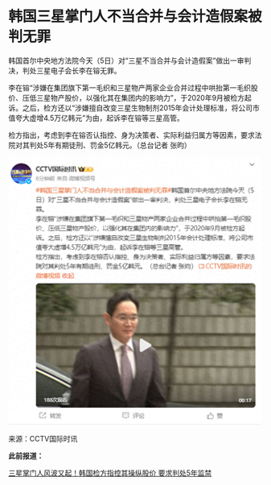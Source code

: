 # 韩国三星掌门人不当合并与会计造假案被判无罪

韩国首尔中央地方法院今天（5日）对“三星不当合并与会计造假案”做出一审判决，判处三星电子会长李在镕无罪。

李在镕“涉嫌在集团旗下第一毛织和三星物产两家企业合并过程中哄抬第一毛织股价、压低三星物产股价，以强化其在集团内的影响力”，于2020年9月被检方起诉。之后，检方还以“涉嫌擅自改变三星生物制剂2015年会计处理标准，将公司市值夸大虚增4.5万亿韩元”为由，起诉李在镕等三星高管。

检方指出，考虑到李在镕否认指控、身为决策者、实际利益归属方等因素，要求法院对其判处5年有期徒刑、罚金5亿韩元。（总台记者 张昀）

![4a3bf0f4bc6d7200ea1ec81e51497418.jpg](https://raw.githubusercontent.com/qqhsx/qqnews_image/main/2024/02/05/韩国三星掌门人不当合并与会计造假案被判无罪/4a3bf0f4bc6d7200ea1ec81e51497418.jpg)

来源：CCTV国际时讯

**此前报道：**

[三星掌门人风波又起！韩国检方指控其操纵股价 要求判处5年监禁 ](https://news.qq.com/rain/a/20231117A084FX00)


